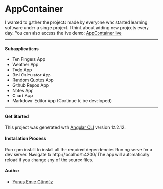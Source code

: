 # AppContainer
I wanted to gather the projects made by everyone who started learning software under a single project. I think about adding new projects every day.
You can also access the live demo:  <a href="https://app-container.netlify.app" target="_blank">AppContainer.live</a><hr>

#### Subapplications
- Ten Fingers App
- Weather App
- Todo App
- Bmi Calculator App
- Random Quotes App
- Github Repos App
- Notes App
- Chart App
- Markdown Editor App (Continue to be developed)
------------


#### Get Started
This project was generated with [Angular CLI](https://github.com/angular/angular-cli) version 12.2.12.

#### Installation Process
Run npm install to install all the required dependencies
Run ng serve for a dev server. Navigate to http://localhost:4200/
The app will automatically reload if you change any of the source files.


#### Author
- [Yunus Emre Gündüz](https://github.com/yemregunduz)

